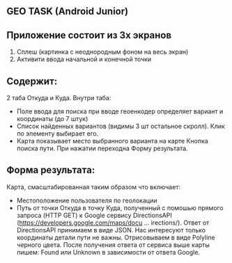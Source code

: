## GEO TASK (Android Junior)

## Приложение состоит из 3х экранов
1. Сплеш (картинка с неоднородным фоном на весь экран)
1. Активити ввода начальной и конечной точки

## Содержит:
2 таба Откуда и Куда.
Внутри таба:
-	Поле ввода для поиска при вводе геоенкодер определяет вариант и координаты (до 7 штук)
-	Список найденных вариантов (видимы 3 шт остальное скролл). Клик по элементу выбирает его.
-	Карта показывает место выбранного варианта на карте
Кнопка поиска пути. При нажатии переходна Форму результата.

## Форма результата:
Карта, смасштабированная таким образом что включает:
-	Местоположение пользователя по геолокации
-	Путь от точки Откуда в точку Куда, полученный с помошью прямого запроса (HTTP GET) к Google сервису DirectionsAPI (https://developers.google.com/maps/docu ... irections/).
Ответ от DirectionsAPI принимаем в виде JSON. Нас интересуют только координаты детали пути не важны. Отрисовываем в виде Polyline черного цвета.
После получения ответа от сервиса выше карты пишем:
Found или Unknown в зависимости от ответа Google.
